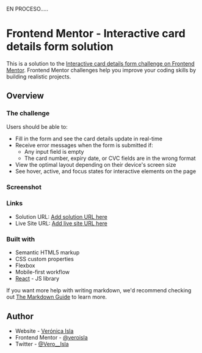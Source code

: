 EN PROCESO.....


# Frontend Mentor - Interactive card details form solution

This is a solution to the [Interactive card details form challenge on Frontend Mentor](https://www.frontendmentor.io/challenges/interactive-card-details-form-XpS8cKZDWw). Frontend Mentor challenges help you improve your coding skills by building realistic projects. 

## Overview

### The challenge

Users should be able to:

- Fill in the form and see the card details update in real-time
- Receive error messages when the form is submitted if:
  - Any input field is empty
  - The card number, expiry date, or CVC fields are in the wrong format
- View the optimal layout depending on their device's screen size
- See hover, active, and focus states for interactive elements on the page

### Screenshot


### Links

- Solution URL: [Add solution URL here](https://your-solution-url.com)
- Live Site URL: [Add live site URL here](https://your-live-site-url.com)

### Built with

- Semantic HTML5 markup
- CSS custom properties
- Flexbox
- Mobile-first workflow
- [React](https://reactjs.org/) - JS library


If you want more help with writing markdown, we'd recommend checking out [The Markdown Guide](https://www.markdownguide.org/) to learn more.

## Author

- Website - [Verónica Isla](https://veroisla.github.io/Portfolio/)
- Frontend Mentor - [@veroisla](https://github.com/veroisla)
- Twitter - [@Vero__Isla](https://twitter.com/Vero__Isla)


